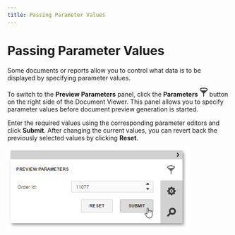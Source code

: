 ```yaml
---
title: Passing Parameter Values
---
```

# Passing Parameter Values
Some documents or reports allow you to control what data is to be displayed by specifying parameter values.

To switch to the **Preview Parameters** panel, click the **Parameters** ![EUD_HTML5DV_ParametersButton](../../../images/img121795.png) button on the right side of the Document Viewer. This panel allows you to specify parameter values before document preview generation is started.

Enter the required values using the corresponding parameter editors and click **Submit**. After changing the current values, you can revert back the previously selected values by clicking **Reset**.

![web-report-designer-preview-parameters-panel](../../../images/img24668.png)